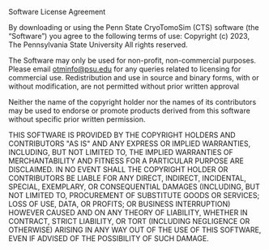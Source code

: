 Software License Agreement

By downloading or using the Penn State CryoTomoSim (CTS) software (the “Software”) you agree to the following terms of use:
Copyright (c) 2023, The Pennsylvania State University
All rights reserved.

The Software may only be used for non-profit, non-commercial purposes. Please email otminfo@psu.edu for any queries related to licensing for commercial use.
Redistribution and use in source and binary forms, with or without modification, are not permitted without prior written approval

Neither the name of the copyright holder nor the names of its contributors may be used to endorse or promote products derived from this software without specific prior written permission.

THIS SOFTWARE IS PROVIDED BY THE COPYRIGHT HOLDERS AND CONTRIBUTORS "AS IS" AND ANY EXPRESS OR IMPLIED WARRANTIES, INCLUDING, BUT NOT LIMITED TO, THE IMPLIED WARRANTIES OF MERCHANTABILITY AND FITNESS FOR A PARTICULAR PURPOSE ARE DISCLAIMED. IN NO EVENT SHALL THE COPYRIGHT HOLDER OR CONTRIBUTORS BE LIABLE FOR ANY DIRECT, INDIRECT, INCIDENTAL, SPECIAL, EXEMPLARY, OR CONSEQUENTIAL DAMAGES (INCLUDING, BUT NOT LIMITED TO, PROCUREMENT OF SUBSTITUTE GOODS OR SERVICES; LOSS OF USE, DATA, OR PROFITS; OR BUSINESS INTERRUPTION) HOWEVER CAUSED AND ON ANY THEORY OF LIABILITY, WHETHER IN CONTRACT, STRICT LIABILITY, OR TORT (INCLUDING NEGLIGENCE OR OTHERWISE) ARISING IN ANY WAY OUT OF THE USE OF THIS SOFTWARE, EVEN IF ADVISED OF THE POSSIBILITY OF SUCH DAMAGE.
